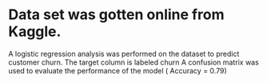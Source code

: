 # Data set was gotten online from Kaggle.
A logistic regression analysis was performed on the dataset to predict customer churn. 
The target column is labeled churn 
A confusion matrix was used to evaluate the performance of the model ( Accuracy = 0.79)
